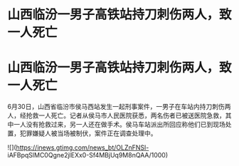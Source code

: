 # 山西临汾一男子高铁站持刀刺伤两人，致一人死亡

# 山西临汾一男子高铁站持刀刺伤两人，致一人死亡

6月30日，山西省临汾市侯马西站发生一起刑事案件，一男子在车站内持刀刺伤两人，经抢救一人死亡。记者从侯马市人民医院获悉，两名伤者已被送医院急救，其中一人没有抢救过来，另一人还在做手术。侯马车站派出所回应称他们已到现场处置，犯罪嫌疑人被当场被制伏，案件正在调查处理中。

![](https://inews.gtimg.com/news_bt/OLZnFNSl-
iAFBpqSlMC0Qgne2jlEXx0-Sf4MBjUq9M8nQAA/1000)

